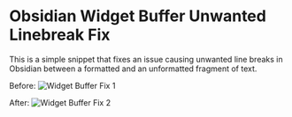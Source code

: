 # Obsidian Widget Buffer Unwanted Linebreak Fix

This is a simple snippet that fixes an issue causing unwanted line breaks in Obsidian between a formatted and an unformatted fragment of text.

Before:
![Widget Buffer Fix 1](https://github.com/sanhuesoft/widget-buffer-fix/assets/68042106/788b105a-a274-481f-a77e-fa4e510a0108)

After:
![Widget Buffer Fix 2](https://github.com/sanhuesoft/widget-buffer-fix/assets/68042106/7203aba6-24eb-4733-84d1-ccfdd9cbaae8)
